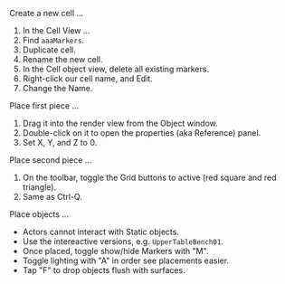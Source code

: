 
Create a new cell ...

1. In the Cell View ...
2. Find `aaaMarkers`.
3. Duplicate cell.
4. Rename the new cell.
5. In the Cell object view, delete all existing markers.
6. Right-click our cell name, and Edit.
7. Change the Name.

Place first piece ...

1. Drag it into the render view from the Object window.
2. Double-click on it to open the properties (aka Reference) panel.
3. Set X, Y, and Z to 0.

Place second piece ...

1. On the toolbar, toggle the Grid buttons to active (red square and red triangle).
2. Same as Ctrl-Q.

Place objects ...

- Actors cannot interact with Static objects.
- Use the intereactive versions, e.g. `UpperTableBench01`.
- Once placed, toggle show/hide Markers with "M".
- Toggle lighting with "A" in order see placements easier.
- Tap "F" to drop objects flush with surfaces.
